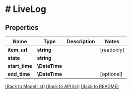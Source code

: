 # # LiveLog

## Properties

Name | Type | Description | Notes
------------ | ------------- | ------------- | -------------
**item_url** | **string** |  | [readonly]
**state** | **string** |  |
**start_time** | **\DateTime** |  |
**end_time** | **\DateTime** |  | [optional]

[[Back to Model list]](../../README.md#models) [[Back to API list]](../../README.md#endpoints) [[Back to README]](../../README.md)
